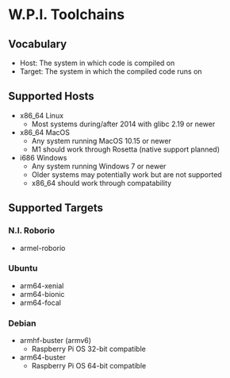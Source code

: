 # W.P.I. Toolchains

## Vocabulary
 * Host: The system in which code is compiled on
 * Target: The system in which the compiled code runs on 

## Supported Hosts
 * x86_64 Linux
   * Most systems during/after 2014 with glibc 2.19 or newer
 * x86_64 MacOS
   * Any system running MacOS 10.15 or newer
   * M1 should work through Rosetta (native support planned)
 * i686 Windows
   * Any system running Windows 7 or newer
   * Older systems may potentially work but are not supported
   * x86_64 should work through compatability

## Supported Targets

### N.I. Roborio
 * armel-roborio

### Ubuntu
 * arm64-xenial
 * arm64-bionic
 * arm64-focal

### Debian
 * armhf-buster (armv6)
   * Raspberry Pi OS 32-bit compatible
 * arm64-buster
   * Raspberry Pi OS 64-bit compatible

